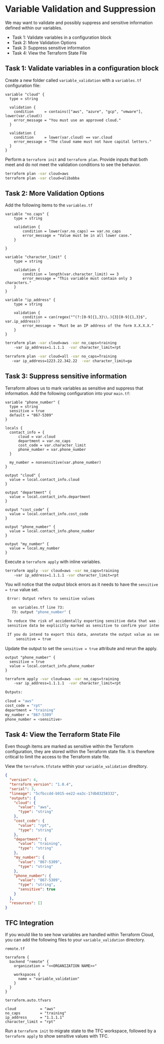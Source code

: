 # Variable Validation and Suppression

We may want to validate and possibly suppress and sensitive information defined within our variables.

- Task 1: Validate variables in a configuration block
- Task 2: More Validation Options
- Task 3: Suppress sensitive information
- Task 4: View the Terraform State File

## Task 1: Validate variables in a configuration block

Create a new folder called `variable_validation` with a `variables.tf` configuration file:

```hcl
variable "cloud" {
  type = string

  validation {
    condition     = contains(["aws", "azure", "gcp", "vmware"], lower(var.cloud))
    error_message = "You must use an approved cloud."
  }

  validation {
    condition     = lower(var.cloud) == var.cloud
    error_message = "The cloud name must not have capital letters."
  }
}
```

Perform a `terraform init` and `terraform plan`. Provide inputs that both meet and do not meet the validation conditions to see the behavior.

```bash
terraform plan -var cloud=aws
terraform plan -var cloud=alibabba
```

## Task 2: More Validation Options

Add the following items to the `variables.tf`

```hcl
variable "no_caps" {
    type = string

    validation {
        condition = lower(var.no_caps) == var.no_caps
        error_message = "Value must be in all lower case."
    }

}

variable "character_limit" {
    type = string

    validation {
        condition = length(var.character_limit) == 3
        error_message = "This variable must contain only 3 characters."
    }
}

variable "ip_address" {
    type = string

    validation {
        condition = can(regex("^(?:[0-9]{1,3}\\.){3}[0-9]{1,3}$", var.ip_address))
        error_message = "Must be an IP address of the form X.X.X.X."
    }
}
```

```bash
terraform plan -var cloud=aws -var no_caps=training 
    -var ip_address=1.1.1.1  -var character_limit=rpt

terraform plan -var cloud=all -var no_caps=Training
   -var ip_address=1223.22.342.22  -var character_limit=ga
```

## Task 3: Suppress sensitive information

Terraform allows us to mark variables as sensitive and suppress that information. Add the following configuration into your `main.tf`:

```hcl
variable "phone_number" {
  type = string
  sensitive = true
  default = "867-5309"
}

locals {
  contact_info = {
      cloud = var.cloud
      department = var.no_caps
      cost_code = var.character_limit
      phone_number = var.phone_number
  }

  my_number = nonsensitive(var.phone_number)
}

output "cloud" {
  value = local.contact_info.cloud
}

output "department" {
  value = local.contact_info.department
}

output "cost_code" {
  value = local.contact_info.cost_code
}

output "phone_number" {
  value = local.contact_info.phone_number
}

output "my_number" {
  value = local.my_number
}
```

Execute a `terraform apply` with inline variables.

```bash
terraform apply -var cloud=aws -var no_caps=training
    -var ip_address=1.1.1.1 -var character_limit=rpt
```

You will notice that the output block errors as it needs to have the `sensitive = true` value set.

```bash
 Error: Output refers to sensitive values

   on variables.tf line 73:
   73: output "phone_number" {

 To reduce the risk of accidentally exporting sensitive data that was intended to be only internal, Terraform requires that any root module output containing
 sensitive data be explicitly marked as sensitive to confirm your intent.

 If you do intend to export this data, annotate the output value as sensitive by adding the following argument:
     sensitive = true

```

Update the output to set the `sensitive = true` attribute and rerun the apply.

```hcl
output "phone_number" {
  sensitive = true
  value = local.contact_info.phone_number
}
```

```bash
terraform apply -var cloud=aws -var no_caps=training
    -var ip_address=1.1.1.1  -var character_limit=rpt
```

```bash
Outputs:

cloud = "aws"
cost_code = "rpt"
department = "training"
my_number = "867-5309"
phone_number = <sensitive>
```

## Task 4: View the Terraform State File

Even though items are marked as sensitive within the Terraform configuration, they are stored within the Terraform state file. It is therefore critical to limit the access to the Terraform state file.

View the `terraform.tfstate` within your `variable_validation` diredtory.

```json
{
  "version": 4,
  "terraform_version": "1.0.4",
  "serial": 3,
  "lineage": "5cfbccdd-b915-ee22-ea3c-17db83258332",
  "outputs": {
    "cloud": {
      "value": "aws",
      "type": "string"
    },
    "cost_code": {
      "value": "rpt",
      "type": "string"
    },
    "department": {
      "value": "training",
      "type": "string"
    },
    "my_number": {
      "value": "867-5309",
      "type": "string"
    },
    "phone_number": {
      "value": "867-5309",
      "type": "string",
      "sensitive": true
    }
  },
  "resources": []
}
```

## TFC Integration

If you would like to see how variables are handled within Terraform Cloud, you can add the following files to your `variable_validation` directory.

`remote.tf`

```hcl
terraform {
  backend "remote" {
    organization = "<<ORGANIZATION NAME>>"

    workspaces {
      name = "variable_validation"
    }
  }
}
```

`terraform.auto.tfvars`

```hcl
cloud           = "aws"
no_caps         = "training"
ip_address      = "1.1.1.1"
character_limit = "rpt"
```

Run a `terraform init` to migrate state to the TFC workspace, followed by a `terraform apply` to show sensitive values with TFC.